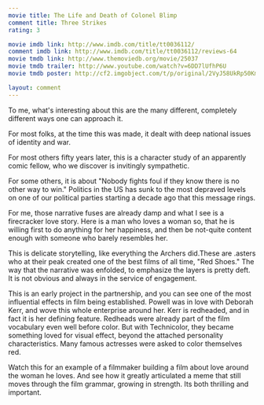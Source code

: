```yaml
---
movie title: The Life and Death of Colonel Blimp
comment title: Three Strikes
rating: 3

movie imdb link: http://www.imdb.com/title/tt0036112/
comment imdb link: http://www.imdb.com/title/tt0036112/reviews-64
movie tmdb link: http://www.themoviedb.org/movie/25037
movie tmdb trailer: http://www.youtube.com/watch?v=6DD7lUfhP6U
movie tmdb poster: http://cf2.imgobject.com/t/p/original/2VyJ58UkRp50KmcBMYZIhaSaIKA.jpg

layout: comment
---
```


To me, what's interesting about this are the many different, completely different ways one can approach it. 

For most folks, at the time this was made, it dealt with deep national issues of identity and war.

For most others fifty years later, this is a character study of an apparently comic fellow, who we discover is invitingly sympathetic. 

For some others, it is about "Nobody fights foul if they know there is no other way to win." Politics in the US has sunk to the most depraved levels on one of our political parties starting a decade ago that this message rings.

For me, those narrative fuses are already damp and what I see is a firecracker love story. Here is a man who loves a woman so, that he is willing first to do anything for her happiness, and then be not-quite content enough with someone who barely resembles her. 

This is delicate storytelling, like everything the Archers did.These are .asters who at their peak created one of the best films of all time, "Red Shoes." The way that the narrative was enfolded, to emphasize the layers is pretty deft. It is not obvious and always in the service of engagement. 

This is an early project in the partnership, and you can see one of the most influential effects in film being established. Powell was in love with Deborah Kerr, and wove this whole enterprise around her. Kerr is redheaded, and in fact it is her defining feature. Redheads were already part of the film vocabulary even well before color. But with Technicolor, they became something loved for visual effect, beyond the attached personality characteristics. Many famous actresses were asked to color themselves red. 

Watch this for an example of a filmmaker building a film about love around the woman he loves. And see how it greatly articulated a meme that still moves through the film grammar, growing in strength. Its both thrilling and important.